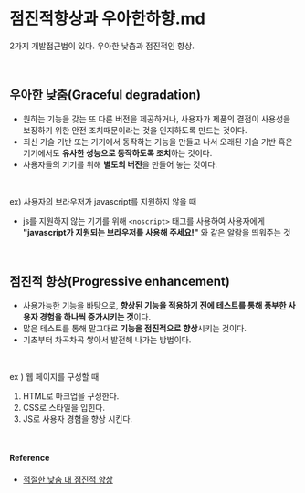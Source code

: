 # 점진적향상과 우아한하향.md

2가지 개발접근법이 있다. 우아한 낮춤과 점진적인 향상.

<br/>

## 우아한 낮춤(Graceful degradation)

- 원하는 기능을 갖는 또 다른 버전을 제공하거나, 사용자가 제품의 결점이 사용성을 보장하기 위한 안전 조치때문이라는 것을 인지하도록 만드는 것이다.
- 최신 기술 기반 또는 기기에서 동작하는 기능을 만들고 나서 오래된 기술 기반 혹은 기기에서도 **유사한 성능으로 동작하도록 조치**하는 것이다.
- 사용자들의 기기를 위해 **별도의 버전**을 만들어 놓는 것이다.

<br/>

ex) 사용자의 브라우저가 javascript를 지원하지 않을 때

- js를 지원하지 않는 기기를 위해 `<noscript>` 태그를 사용하여 사용자에게 **"javascript가 지원되는 브라우저를 사용해 주세요!"** 와 같은 알람을 띄워주는 것

<br/>

## 점진적 향상(Progressive enhancement)

- 사용가능한 기능을 바탕으로, **향상된 기능을 적용하기 전에 테스트를 통해 풍부한 사용자 경험을 하나씩 증가시키는 것**이다.
- 많은 테스트를 통해 말그대로 **기능을 점진적으로 향상**시키는 것이다.
- 기초부터 차곡차곡 쌓아서 발전해 나가는 방법이다.

<br/>

ex ) 웹 페이지를 구성할 때

1. HTML로 마크업을 구성한다.
2. CSS로 스타일을 입힌다.
3. JS로 사용자 경험을 향상 시킨다.

<br/>

#### Reference

- [적절한 낮춤 대 점진적 향상](http://www.clearboth.org/51_graceful_degradation_versus_progressive_enhancement/)